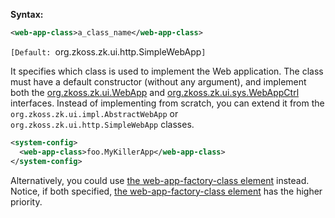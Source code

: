 **Syntax:**

```xml
<web-app-class>a_class_name</web-app-class>
```

`[Default: `org.zkoss.zk.ui.http.SimpleWebApp`]`

It specifies which class is used to implement the Web application. The
class must have a default constructor (without any argument), and
implement both the
[org.zkoss.zk.ui.WebApp](https://www.zkoss.org/javadoc/latest/zk/org/zkoss/zk/ui/WebApp.html) and
[org.zkoss.zk.ui.sys.WebAppCtrl](https://www.zkoss.org/javadoc/latest/zk/org/zkoss/zk/ui/sys/WebAppCtrl.html)
interfaces. Instead of implementing from scratch, you can extend it from
the `org.zkoss.zk.ui.impl.AbstractWebApp` or
`org.zkoss.zk.ui.http.SimpleWebApp` classes.

```xml
<system-config>
  <web-app-class>foo.MyKillerApp</web-app-class>
</system-config>
```

Alternatively, you could use [the web-app-factory-class element]({{site.baseUrl}}/zk_config_ref/The_web-app-factory-class_Element)
instead. Notice, if both specified, [the web-app-factory-class element]({{site.baseUrl}}/zk_config_ref/The_web-app-factory-class_Element)
has the higher priority.


